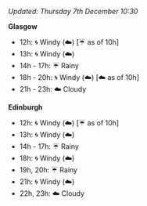 *Updated: Thursday 7th December 10:30*

**Glasgow**

* 12h: :cyclone: Windy (:cloud:) [:umbrella: as of 10h]
* 13h: :cyclone: Windy (:cloud:)
* 14h - 17h: :umbrella: Rainy
* 18h - 20h: :cyclone: Windy (:cloud:) [:cloud: as of 10h]
* 21h - 23h: :cloud: Cloudy

**Edinburgh**

* 12h: :cyclone: Windy (:cloud:) [:umbrella: as of 10h]
* 13h: :cyclone: Windy (:cloud:)
* 14h - 17h: :umbrella: Rainy
* 18h: :cyclone: Windy (:cloud:)
* 19h, 20h: :umbrella: Rainy
* 21h: :cyclone: Windy (:cloud:)
* 22h, 23h: :cloud: Cloudy
